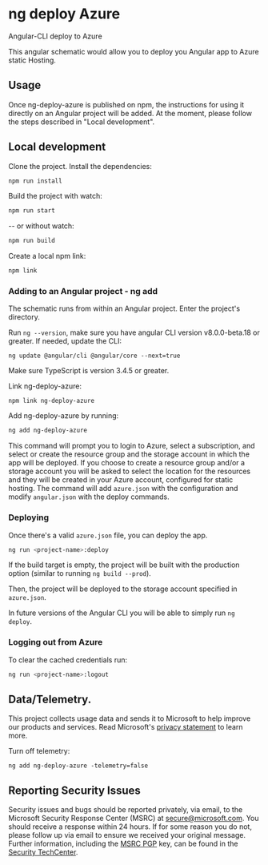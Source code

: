 # ng deploy Azure

Angular-CLI deploy to Azure

This angular schematic would allow you to deploy you Angular app to Azure static Hosting.

## Usage

Once ng-deploy-azure is published on npm, the instructions for using it directly on an Angular project will be added. 
At the moment, please follow the steps described in "Local development".

## Local development

Clone the project.
Install the dependencies: 

```sh
npm run install
```

Build the project with watch:

```sh
npm run start
```

-- or without watch:

```sh
npm run build
```

Create a local npm link:

```sh
npm link
```

### Adding to an Angular project - ng add

The schematic runs from within an Angular project. Enter the project's directory.

Run `ng --version`, make sure you have angular CLI version v8.0.0-beta.18 or greater. 
If needed, update the CLI:

```
ng update @angular/cli @angular/core --next=true

``` 

Make sure TypeScript is version 3.4.5 or greater. 

Link ng-deploy-azure:

```
npm link ng-deploy-azure
```

Add ng-deploy-azure by running: 

```sh
ng add ng-deploy-azure
```

This command will prompt you to login to Azure, select a subscription, 
and select or create the resource group and the storage account in which the app will be deployed.
If you choose to create a resource group and/or a storage account you will be asked to 
select the location for the resources and they will be created in your Azure account, 
configured for static hosting.
The command will add `azure.json` with the configuration and modify `angular.json` with the deploy commands. 

### Deploying

Once there's a valid `azure.json` file, you can deploy the app.

```sh
ng run <project-name>:deploy
```

If the build target is empty, the project will be built with the production option 
(similar to running `ng build --prod`).

Then, the project will be deployed to the storage account specified in `azure.json`.

In future versions of the Angular CLI you will be able to simply run `ng deploy`.

### Logging out from Azure

To clear the cached credentials run:
```sh
ng run <project-name>:logout
```

## Data/Telemetry. 
This project collects usage data and sends it to Microsoft to help improve our products and services. Read Microsoft's [privacy statement](https://privacy.microsoft.com/en-gb/privacystatement) to learn more. 

Turn off telemetry:

```
ng add ng-deploy-azure -telemetry=false
```

## Reporting Security Issues

Security issues and bugs should be reported privately, via email, to the Microsoft Security
Response Center (MSRC) at [secure@microsoft.com](mailto:secure@microsoft.com). You should
receive a response within 24 hours. If for some reason you do not, please follow up via
email to ensure we received your original message. Further information, including the
[MSRC PGP](https://technet.microsoft.com/en-us/security/dn606155) key, can be found in
the [Security TechCenter](https://technet.microsoft.com/en-us/security/default).
